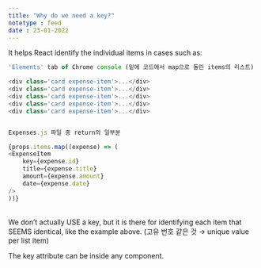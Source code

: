 ```yaml
---
title: "Why do we need a key?"
notetype : feed
date : 23-01-2022
---
```


It helps React identify the individual items in cases such as:

```js
'Elements' tab of Chrome console (밑에 코드에서 map으로 돌린 items의 리스트)

<div class='card expense-item'>...</div>
<div class='card expense-item'>...</div>
<div class='card expense-item'>...</div>
<div class='card expense-item'>...</div>
<div class='card expense-item'>...</div>


Expenses.js 파일 중 return의 일부분 

{props.items.map((expense) => (
<ExpenseItem
	key={expense.id}
	title={expense.title}
	amount={expense.amount}
	date={expense.date}
/>
))}
```
<br />
We don’t actually USE a key, but it is there for identifying each item that SEEMS identical, like the example above. (고유 번호 같은 것 → unique value per list item)

The key attribute can be inside any component.
